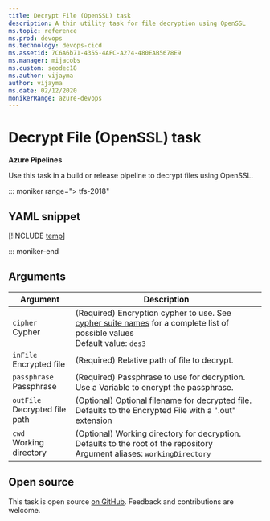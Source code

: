 ```yaml
---
title: Decrypt File (OpenSSL) task
description: A thin utility task for file decryption using OpenSSL
ms.topic: reference
ms.prod: devops
ms.technology: devops-cicd
ms.assetid: 7C6A6b71-4355-4AFC-A274-480EAB5678E9
ms.manager: mijacobs
ms.custom: seodec18
ms.author: vijayma
author: vijayma
ms.date: 02/12/2020
monikerRange: azure-devops
---
```


# Decrypt File (OpenSSL) task

**Azure Pipelines**

Use this task in a build or release pipeline to decrypt files using OpenSSL.

::: moniker range="> tfs-2018"

## YAML snippet

[!INCLUDE [temp](../includes/yaml/DecryptFileV1.md)]

::: moniker-end

## Arguments

|Argument|Description|
|--- |--- |
|`cipher`<br/>Cypher|(Required) Encryption cypher to use. See [cypher suite names](https://go.microsoft.com/fwlink/?LinkID=627129) for a complete list of possible values <br/>Default value: `des3`|
|`inFile`<br/>Encrypted file|(Required) Relative path of file to decrypt.|
|`passphrase`<br/>Passphrase|(Required) Passphrase to use for decryption. Use a Variable to encrypt the passphrase.|
|`outFile`<br/>Decrypted file path|(Optional) Optional filename for decrypted file. Defaults to the Encrypted File with a ".out" extension|
|`cwd`<br/>Working directory|(Optional) Working directory for decryption. Defaults to the root of the repository <br/>Argument aliases: `workingDirectory`|

## Open source

This task is open source [on GitHub](https://github.com/Microsoft/azure-pipelines-tasks). Feedback and contributions are welcome.
